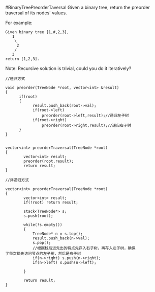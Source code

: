 #BinaryTreePreorderTaversal
Given a binary tree, return the preorder traversal of its nodes' values.

For example:
```
Given binary tree {1,#,2,3},
   1
    \
     2
    /
   3
return [1,2,3].
```
Note: Recursive solution is trivial, could you do it iteratively?

```
//递归方式

void preorder(TreeNode *root, vector<int> &result)
{
      if(root)
      {
            result.push_back(root->val);
            if(root->left) 
                preorder(root->left,result);//递归左子树
            if(root->right)
                preorder(root->right,result);//递归右子树
      }
}


vector<int> preorderTraversal(TreeNode *root)
{
        vector<int> result;
        preorder(root,result);
        return result;
}

//非递归方式

vector<int> preorderTraversal(TreeNode *root)
{
        vector<int> result; 
        if(!root) return result;

        stack<TreeNode*> s;
        s.push(root);

        while(!s.empty())
        {
            TreeNode* n = s.top(); 
            result.push_back(n->val);
            s.pop();
            //根据栈后进先出的特点先存入右子树，再存入左子树，确保                                了每次都先访问节点的左子树，然后是右子树
            if(n->right) s.push(n->right);
            if(n->left) s.push(n->left);

        }

        return result;
}
```